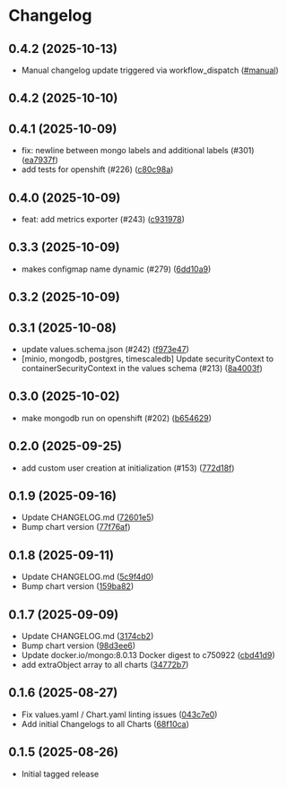 # Changelog

## 0.4.2 (2025-10-13)

* Manual changelog update triggered via workflow_dispatch ([#manual](https://github.com/CloudPirates-io/helm-charts/actions/runs/18473029457))

## 0.4.2 (2025-10-10)


## 0.4.1 (2025-10-09)

* fix: newline between mongo labels and additional labels (#301) ([ea7937f](https://github.com/CloudPirates-io/helm-charts/commit/ea7937f))
* add tests for openshift (#226) ([c80c98a](https://github.com/CloudPirates-io/helm-charts/commit/c80c98a))

## 0.4.0 (2025-10-09)

* feat: add metrics exporter (#243) ([c931978](https://github.com/CloudPirates-io/helm-charts/commit/c931978))

## 0.3.3 (2025-10-09)

* makes configmap name dynamic (#279) ([6dd10a9](https://github.com/CloudPirates-io/helm-charts/commit/6dd10a9))

## 0.3.2 (2025-10-09)


## 0.3.1 (2025-10-08)

* update values.schema.json (#242) ([f973e47](https://github.com/CloudPirates-io/helm-charts/commit/f973e47))
*  [minio, mongodb, postgres, timescaledb] Update securityContext to containerSecurityContext in the values schema (#213) ([8a4003f](https://github.com/CloudPirates-io/helm-charts/commit/8a4003f))

## 0.3.0 (2025-10-02)

* make mongodb run on openshift (#202) ([b654629](https://github.com/CloudPirates-io/helm-charts/commit/b654629))

## 0.2.0 (2025-09-25)

* add custom user creation at initialization (#153) ([772d18f](https://github.com/CloudPirates-io/helm-charts/commit/772d18f))

## 0.1.9 (2025-09-16)

* Update CHANGELOG.md ([72601e5](https://github.com/CloudPirates-io/helm-charts/commit/72601e5))
* Bump chart version ([77f76af](https://github.com/CloudPirates-io/helm-charts/commit/77f76af))

## 0.1.8 (2025-09-11)

* Update CHANGELOG.md ([5c9f4d0](https://github.com/CloudPirates-io/helm-charts/commit/5c9f4d0))
* Bump chart version ([159ba82](https://github.com/CloudPirates-io/helm-charts/commit/159ba82))

## 0.1.7 (2025-09-09)

* Update CHANGELOG.md ([3174cb2](https://github.com/CloudPirates-io/helm-charts/commit/3174cb2))
* Bump chart version ([98d3ee6](https://github.com/CloudPirates-io/helm-charts/commit/98d3ee6))
* Update docker.io/mongo:8.0.13 Docker digest to c750922 ([cbd41d9](https://github.com/CloudPirates-io/helm-charts/commit/cbd41d9))
* add extraObject array to all charts ([34772b7](https://github.com/CloudPirates-io/helm-charts/commit/34772b7))

## 0.1.6 (2025-08-27)

* Fix values.yaml / Chart.yaml linting issues ([043c7e0](https://github.com/CloudPirates-io/helm-charts/commit/043c7e0))
* Add initial Changelogs to all Charts ([68f10ca](https://github.com/CloudPirates-io/helm-charts/commit/68f10ca))

## 0.1.5 (2025-08-26)

* Initial tagged release
